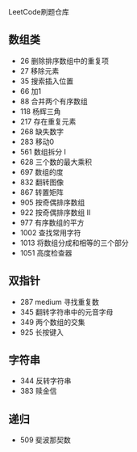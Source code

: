 LeetCode刷题仓库

## 数组类
* 26 删除排序数组中的重复项
* 27 移除元素
* 35 搜索插入位置
* 66 加1
* 88 合并两个有序数组
* 118 杨辉三角
* 217 存在重复元素
* 268 缺失数字
* 283 移动0
* 561 数组拆分 I
* 628 三个数的最大乘积
* 697 数组的度
* 832 翻转图像
* 867 转置矩阵
* 905 按奇偶排序数组
* 922 按奇偶排序数组 II
* 977 有序数组的平方
* 1002 查找常用字符
* 1013 将数组分成和相等的三个部分
* 1051 高度检查器


## 双指针
* 287 medium 寻找重复数
* 345 翻转字符串中的元音字母
* 349 两个数组的交集
* 925 长按键入

## 字符串
* 344 反转字符串
* 383 赎金信

## 递归
* 509 斐波那契数